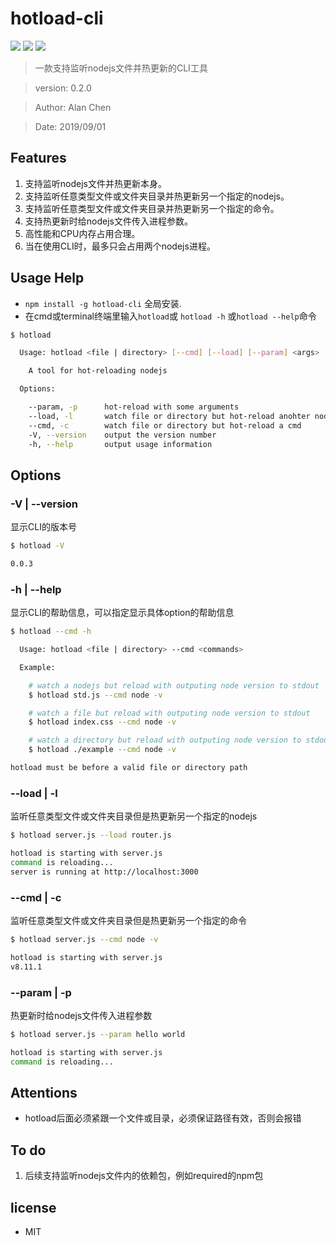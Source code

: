 # hotload-cli

[![](https://img.shields.io/npm/v/hotload-cli.svg)](https://www.npmjs.com/package/hotload-cli)
![](https://img.shields.io/npm/dt/hotload-cli.svg)
![](https://img.shields.io/github/license/alanchenchen/hotload-cli.svg)

> 一款支持监听nodejs文件并热更新的CLI工具

> version:  0.2.0

> Author:  Alan Chen

> Date: 2019/09/01

## Features
1. 支持监听nodejs文件并热更新本身。
2. 支持监听任意类型文件或文件夹目录并热更新另一个指定的nodejs。
3. 支持监听任意类型文件或文件夹目录并热更新另一个指定的命令。
4. 支持热更新时给nodejs文件传入进程参数。
5. 高性能和CPU内存占用合理。
6. 当在使用CLI时，最多只会占用两个nodejs进程。


## Usage Help
* `npm install -g hotload-cli` 全局安装. 
* 在cmd或terminal终端里输入`hotload`或 `hotload -h` 或`hotload --help`命令
``` bash
$ hotload

  Usage: hotload <file | directory> [--cmd] [--load] [--param] <args>

    A tool for hot-reloading nodejs

  Options:

    --param, -p      hot-reload with some arguments
    --load, -l       watch file or directory but hot-reload anohter nodejs
    --cmd, -c        watch file or directory but hot-reload a cmd
    -V, --version    output the version number
    -h, --help       output usage information
```

## Options
### -V | --version 
显示CLI的版本号
``` bash
$ hotload -V

0.0.3
```

### -h | --help 
显示CLI的帮助信息，可以指定显示具体option的帮助信息
``` bash
$ hotload --cmd -h

  Usage: hotload <file | directory> --cmd <commands>

  Example:

    # watch a nodejs but reload with outputing node version to stdout
    $ hotload std.js --cmd node -v

    # watch a file but reload with outputing node version to stdout
    $ hotload index.css --cmd node -v

    # watch a directory but reload with outputing node version to stdout
    $ hotload ./example --cmd node -v

hotload must be before a valid file or directory path
```

### --load | -l
监听任意类型文件或文件夹目录但是热更新另一个指定的nodejs
``` bash
$ hotload server.js --load router.js

hotload is starting with server.js
command is reloading...
server is running at http://localhost:3000
```

### --cmd | -c
监听任意类型文件或文件夹目录但是热更新另一个指定的命令
``` bash
$ hotload server.js --cmd node -v

hotload is starting with server.js
v8.11.1
```

### --param | -p
热更新时给nodejs文件传入进程参数
``` bash
$ hotload server.js --param hello world

hotload is starting with server.js
command is reloading...
```

## Attentions
* hotload后面必须紧跟一个文件或目录，必须保证路径有效，否则会报错

## To do
1. 后续支持监听nodejs文件内的依赖包，例如required的npm包

## license
* MIT

